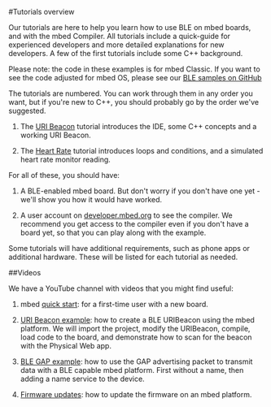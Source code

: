 #Tutorials overview

Our tutorials are here to help you learn how to use BLE on mbed boards, and with the mbed Compiler. All tutorials include a quick-guide for experienced developers and more detailed explanations for new developers. A few of the first tutorials include some C++ background. 

Please note: the code in these examples is for mbed Classic. If you want to see the code adjusted for mbed OS, please see our [BLE samples on GitHub](https://github.com/ARMmbed/ble-examples)

The tutorials are numbered. You can work through them in any order you want, but if you're new to C++, you should probably go by the order we've suggested.

1. The [URI Beacon](../mbed_Classic/URIBeacon.md) tutorial introduces the IDE, some C++ concepts and a working URI Beacon.

2. The [Heart Rate](../mbed_Classic/HeartRate.md) tutorial introduces loops and conditions, and a simulated heart rate monitor reading.

For all of these, you should have:

1. A BLE-enabled mbed board. But don't worry if you don't have one yet - we'll show you how it would have worked.

2. A user account on [developer.mbed.org](http://developer.mbed.org) to see the compiler. We recommend you get access to the compiler even if you don't have a board yet, so that you can play along with the example.

Some tutorials will have additional requirements, such as phone apps or additional hardware. These will be listed for each tutorial as needed.

##Videos

We have a YouTube channel with videos that you might find useful:

1. mbed [quick start](https://www.youtube.com/watch?v=L5TcmFFD0iw): for a first-time user with a new board.  

2. [URI Beacon example](https://www.youtube.com/watch?v=vZ-_fZlV2-w): how to create a BLE URIBeacon using the mbed platform. We will import the project, modify the URIBeacon, compile, load code to the board, and demonstrate how to scan for the beacon with the Physical Web app.

3. [BLE GAP example](https://www.youtube.com/watch?v=m9uIx-NFS08): how to use the GAP advertising packet to transmit data with a BLE capable mbed platform. First without a name, then adding a name service to the device.

4. [Firmware updates](https://youtu.be/SSRCJgzeEek?list=PLiVCejcvpsetJ1n9nRXzLWvE4dp4RwGOf): how to update the firmware on an mbed platform.
